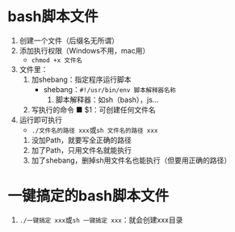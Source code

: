 # bash脚本文件

1. 创建一个文件（后缀名无所谓）
2. 添加执行权限（Windows不用，mac用）
   * `chmod +x 文件名`
3. 文件里：
   1. 加shebang：指定程序运行脚本
      * shebang：`#!/usr/bin/env 脚本解释器名称`
        1. 脚本解释器：如sh（bash），js...
   2. 写执行的命令
    ■ $1：可创建任何文件名
4. 运行即可执行
   * `./文件名的路径 xxx`或`sh 文件名的路径 xxx`
   1. 没加Path，就要写全正确的路径
   2. 加了Path，只用文件名就能执行
   3. 加了shebang，删掉sh用文件名也能执行（但要用正确的路径）
   
# 一键搞定的bash脚本文件
1. `./一键搞定 xxx`或`sh 一键搞定 xxx`：就会创建xxx目录